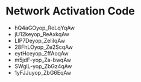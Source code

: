 # Network Activation Code
* hQ4aGOyop_ReLqYqAw
* jU12keyop_ReAxkqAw
* LIP7Deyop_ZeliIqAw
* 28FhLOyop_Ze2ScqAw
* eytHceyop_ZffAoqAw
* m5jdF-yop_Za-bwqAw
* SWglL-yop_ZbGz4qAw
* 1yFJJuyop_ZbG6EqAw